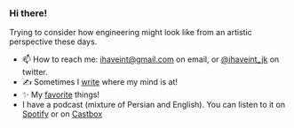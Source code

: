 ### Hi there!

Trying to consider how engineering might look like from an artistic perspective these days.

- 📫 How to reach me: ihaveint@gmail.com on email, or [@ihaveint_jk](https://x.com/ihaveint_jk) on twitter.
- ✍️ Sometimes I <a href="https://ihaveint.github.io">write</a> where my mind is at!
- ✨ My <a href="https://ihaveint.github.io/interests/">favorite</a> things!
- I have a podcast (mixture of Persian and English). You can listen to it on  <a href="https://open.spotify.com/show/1Mp8lyk7bc9GXEpWxhQ6xE">Spotify</a> or on <a href="https://castbox.fm/vc/5036294">Castbox</a>
